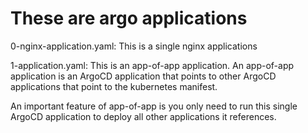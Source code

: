 # These are argo applications

0-nginx-application.yaml: This is a single nginx applications

1-application.yaml: This is an app-of-app application. 
An app-of-app application is an ArgoCD application that points to other ArgoCD applications that point to the kubernetes manifest. 

An important feature of app-of-app is you only need to run this single ArgoCD application to deploy all other applications it references.